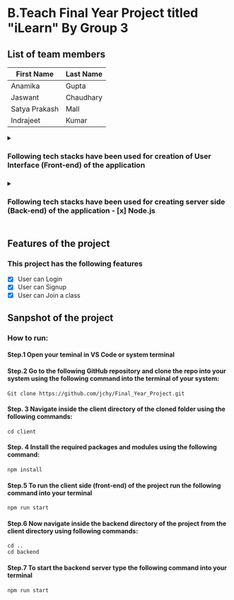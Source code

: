 # B.Teach Final Year Project titled "iLearn" By Group 3 

## List of team members
| First Name   | Last Name|
| -------------|----------|
| Anamika      | Gupta    |
| Jaswant      | Chaudhary|
| Satya Prakash| Mall     |
| Indrajeet    | Kumar    |

<details><summary> <h3>Following tech stacks have been used for creation of User Interface (Front-end) of the application <h3> </summary>
<p> 
- [x] React
- [x] React-redux(Thunks, ApplyMiddleware)
- [x] Fetch
- [x] JavaScript
- [x] HTML
- [x] CSS 
</p>
</details>

<details><summary> <h3>Following tech stacks have been used for creating server side (Back-end) of the application
- [x] Node.js <h3> </summary>
<p> 
- [x] Express.js
- [x] Axios
- [x] JavaScript
- [x] MongoDB atlas
- [x] Bcrypt
- [x] Json-web-tokens
- [x] Random-token
</p>
</details>
	
## Features of the project
### This project has the following features
- [x] User can Login 
- [x] User can Signup 
- [x] User can Join a class

## Sanpshot of the project 

### How to run:
#### Step.1 Open your teminal in VS Code or system terminal

#### Step.2 Go to the following GitHub repository and clone the repo into your system using the following command into the terminal of your system: 
	Git clone https://github.com/jchy/Final_Year_Project.git 
	
#### Step. 3 Navigate inside the client directory of the cloned folder using the following commands:
	cd client
	
#### Step. 4 Install the required packages and modules using the following command:
	npm install
	
#### Step.5 To run the client side (front-end) of the project run the following command into your terminal 
	npm run start
	
#### Step.6 Now navigate inside the backend directory of the project from the client directory using following commands:
	cd ..
	cd backend
	
#### Step.7 To start the backend server type the following command into your terminal 
	npm run start
	
